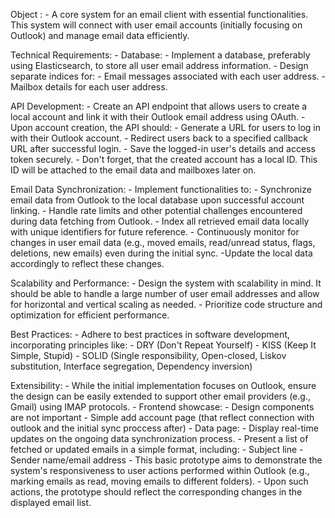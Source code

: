 Object :
    - A core system for an email client with essential functionalities. This system will connect with user email accounts (initially focusing on Outlook) and manage email data efficiently.


Technical Requirements:
    - Database:
        - Implement a database, preferably using Elasticsearch, to store all user email address information.
        - Design separate indices for:
            - Email messages associated with each user address.
            - Mailbox details for each user address.


API Development:
    - Create an API endpoint that allows users to create a local account and link it with their Outlook email address using OAuth.
    - Upon account creation, the API should:
        - Generate a URL for users to log in with their Outlook account.
        - Redirect users back to a specified callback URL after successful login.
        - Save the logged-in user's details and access token securely.
        - Don't forget, that the created account has a local ID. This ID will be attached to the email data and mailboxes later on.


Email Data Synchronization:
    - Implement functionalities to:
        - Synchronize email data from Outlook to the local database upon successful account linking.
        - Handle rate limits and other potential challenges encountered during data fetching from Outlook.
        - Index all retrieved email data locally with unique identifiers for future reference.
        - Continuously monitor for changes in user email data (e.g., moved emails, read/unread status, flags, deletions, new emails) even during the initial sync.
        -Update the local data accordingly to reflect these changes.


Scalability and Performance:
    - Design the system with scalability in mind. It should be able to handle a large number of user email addresses and allow for horizontal and vertical scaling as needed.
    - Prioritize code structure and optimization for efficient performance.


Best Practices:
    - Adhere to best practices in software development, incorporating principles like:
        - DRY (Don't Repeat Yourself)
        - KISS (Keep It Simple, Stupid)
        - SOLID (Single responsibility, Open-closed, Liskov substitution, Interface segregation, Dependency inversion)


Extensibility:
    - While the initial implementation focuses on Outlook, ensure the design can be easily extended to support other email providers (e.g., Gmail) using IMAP protocols.
    - Frontend showcase:
        - Design components are not important
        - Simple add account page (that reflect connection with outlook and the initial sync proccess after)
        - Data page:
            - Display real-time updates on the ongoing data synchronization process.
            - Present a list of fetched or updated emails in a simple format, including:
                - Subject line
                - Sender name/email address
                - This basic prototype aims to demonstrate the system's responsiveness to user actions performed within Outlook (e.g., marking emails as read, moving emails to different folders).
                - Upon such actions, the prototype should reflect the corresponding changes in the displayed email list.